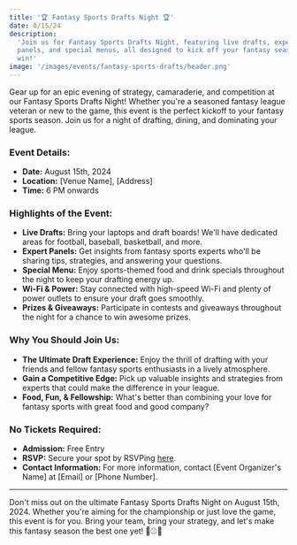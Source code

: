 ```yaml
---
title: '🏆 Fantasy Sports Drafts Night 🏆'
date: 8/15/24
description:
  'Join us for Fantasy Sports Drafts Night, featuring live drafts, expert
  panels, and special menus, all designed to kick off your fantasy season with a
  win!'
image: '/images/events/fantasy-sports-drafts/header.png'
---
```


Gear up for an epic evening of strategy, camaraderie, and competition at our
Fantasy Sports Drafts Night! Whether you're a seasoned fantasy league veteran or
new to the game, this event is the perfect kickoff to your fantasy sports
season. Join us for a night of drafting, dining, and dominating your league.

### **Event Details:**

- **Date:** August 15th, 2024
- **Location:** [Venue Name], [Address]
- **Time:** 6 PM onwards

### **Highlights of the Event:**

- **Live Drafts:** Bring your laptops and draft boards! We'll have dedicated
  areas for football, baseball, basketball, and more.
- **Expert Panels:** Get insights from fantasy sports experts who'll be sharing
  tips, strategies, and answering your questions.
- **Special Menu:** Enjoy sports-themed food and drink specials throughout the
  night to keep your drafting energy up.
- **Wi-Fi & Power:** Stay connected with high-speed Wi-Fi and plenty of power
  outlets to ensure your draft goes smoothly.
- **Prizes & Giveaways:** Participate in contests and giveaways throughout the
  night for a chance to win awesome prizes.

### **Why You Should Join Us:**

- **The Ultimate Draft Experience:** Enjoy the thrill of drafting with your
  friends and fellow fantasy sports enthusiasts in a lively atmosphere.
- **Gain a Competitive Edge:** Pick up valuable insights and strategies from
  experts that could make the difference in your league.
- **Food, Fun, & Fellowship:** What's better than combining your love for
  fantasy sports with great food and good company?

### **No Tickets Required:**

- **Admission:** Free Entry
- **RSVP:** Secure your spot by RSVPing [here](#).
- **Contact Information:** For more information, contact [Event Organizer's
  Name] at [Email] or [Phone Number].

---

Don't miss out on the ultimate Fantasy Sports Drafts Night on August 15th, 2024.
Whether you're aiming for the championship or just love the game, this event is
for you. Bring your team, bring your strategy, and let's make this fantasy
season the best one yet! 🏈⚾🏀
